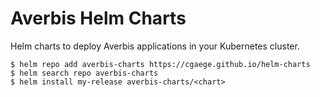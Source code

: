 # Averbis Helm Charts

Helm charts to deploy Averbis applications in your Kubernetes cluster.

```
$ helm repo add averbis-charts https://cgaege.github.io/helm-charts
$ helm search repo averbis-charts
$ helm install my-release averbis-charts/<chart>
```